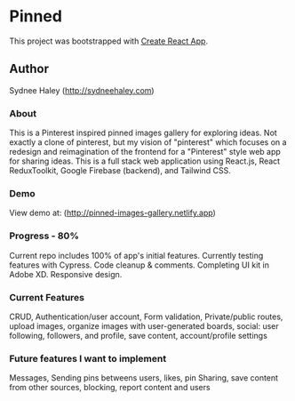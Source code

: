 # Pinned

This project was bootstrapped with [Create React App](https://github.com/facebook/create-react-app).

## Author

Sydnee Haley (http://sydneehaley.com)

### About

This is a Pinterest inspired pinned images gallery for exploring ideas. Not exactly a clone of pinterest, but my
vision of "pinterest" which focuses on a redesign and reimagination of the frontend for a "Pinterest" style web app for sharing ideas. This is a full stack web application using React.js, React ReduxToolkit, Google Firebase (backend), and Tailwind CSS.

### Demo

View demo at: (http://pinned-images-gallery.netlify.app)

### Progress - 80%

Current repo includes 100% of app's initial features. Currently testing features with Cypress. Code cleanup & comments. Completing UI kit in Adobe XD. Responsive design.

### Current Features

CRUD, Authentication/user account, Form validation, Private/public routes, upload images, organize images with user-generated boards, social: user following, followers, and profile, save content, account/profile settings

### Future features I want to implement

Messages, Sending pins betweens users, likes, pin Sharing, save content from other sources, blocking, report content and users
